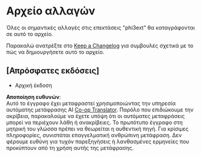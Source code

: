 <!--
CO_OP_TRANSLATOR_METADATA:
{
  "original_hash": "dbb0b6218ce5f9cf0ede8f4201f6ad58",
  "translation_date": "2025-05-09T04:48:31+00:00",
  "source_file": "code/07.Lab/01/AIPC/extensions/phi3ext/CHANGELOG.md",
  "language_code": "el"
}
-->
# Αρχείο αλλαγών

Όλες οι σημαντικές αλλαγές στις επεκτάσεις "phi3ext" θα καταγράφονται σε αυτό το αρχείο.

Παρακαλώ ανατρέξτε στο [Keep a Changelog](http://keepachangelog.com/) για συμβουλές σχετικά με το πώς να δημιουργήσετε αυτό το αρχείο.

## [Απρόσφατες εκδόσεις]

- Αρχική έκδοση

**Αποποίηση ευθυνών**:  
Αυτό το έγγραφο έχει μεταφραστεί χρησιμοποιώντας την υπηρεσία αυτόματης μετάφρασης AI [Co-op Translator](https://github.com/Azure/co-op-translator). Παρόλο που επιδιώκουμε την ακρίβεια, παρακαλούμε να έχετε υπόψη ότι οι αυτόματες μεταφράσεις μπορεί να περιέχουν λάθη ή ανακρίβειες. Το πρωτότυπο έγγραφο στη μητρική του γλώσσα πρέπει να θεωρείται η αυθεντική πηγή. Για κρίσιμες πληροφορίες, συνιστάται επαγγελματική ανθρώπινη μετάφραση. Δεν φέρουμε ευθύνη για τυχόν παρεξηγήσεις ή λανθασμένες ερμηνείες που προκύπτουν από τη χρήση αυτής της μετάφρασης.